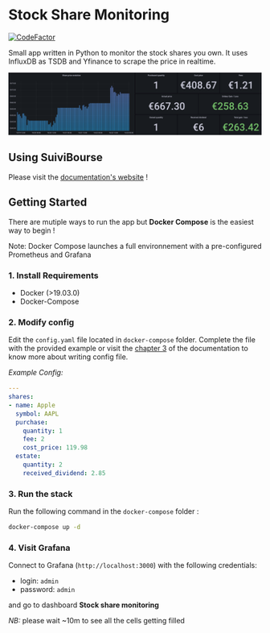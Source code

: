 
# Stock Share Monitoring

[![CodeFactor](https://www.codefactor.io/repository/github/pbrissaud/suivi-bourse/badge)](https://www.codefactor.io/repository/github/pbrissaud/suivi-bourse)

Small app written in Python to monitor the stock shares you own. It uses InfluxDB as TSDB and Yfinance to scrape the price in realtime.  

![](docs/static/screenshot.png)

## Using SuiviBourse

Please visit the [documentation's website](https://suivibourse-docs.netlify.app) !

## Getting Started

There are mutiple ways to run the app but **Docker Compose** is the easiest way to begin !

Note: Docker Compose launches a full environnement with a pre-configured Prometheus and Grafana 

### 1. Install Requirements
* Docker (>19.03.0)
* Docker-Compose 

### 2. Modify config
Edit the `config.yaml` file located in `docker-compose` folder. Complete the file with the provided example or visit the [chapter 3](https://suivibourse-docs.netlify.app/config) of the documentation to know more about writing config file. 

*Example Config:* 
```yaml
---
shares:
- name: Apple
  symbol: AAPL
  purchase:
    quantity: 1
    fee: 2
    cost_price: 119.98
  estate:
    quantity: 2
    received_dividend: 2.85
```

### 3. Run the stack
Run the following command in the `docker-compose` folder :

```bash
docker-compose up -d
```

### 4. Visit Grafana
Connect to Grafana (`http://localhost:3000`) with the following credentials:
* login:  `admin`
* password: `admin`
    
and go to dashboard **Stock share monitoring**

*NB:* please wait ~10m to see all the cells getting filled
